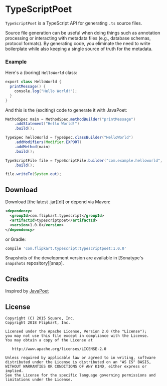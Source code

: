 TypeScriptPoet
========

`TypeScriptPoet` is a TypeScript API for generating `.ts` source files.

Source file generation can be useful when doing things such as annotation processing or interacting
with metadata files (e.g., database schemas, protocol formats). By generating code, you eliminate
the need to write boilerplate while also keeping a single source of truth for the metadata.


### Example

Here's a (boring) `HelloWorld` class:

```java
export class HelloWorld {
  printMessage() {
    console.log("Hello World!");
  }
}
```

And this is the (exciting) code to generate it with JavaPoet:

```java
MethodSpec main = MethodSpec.methodBuilder("printMessage")
    .addStatement("Hello World!")
    .build();

TypeSpec helloWorld = TypeSpec.classBuilder("HelloWorld")
    .addModifiers(Modifier.EXPORT)
    .addMethod(main)
    .build();

TypeScriptFile file = TypeScriptFile.builder("com.example.helloworld", helloWorld)
    .build();

file.writeTo(System.out);
```
Download
--------

Download [the latest .jar][dl] or depend via Maven:
```xml
<dependency>
  <groupId>com.flipkart.typescript</groupId>
  <artifactId>typescriptpoet</artifactId>
  <version>1.0.0</version>
</dependency>
```
or Gradle:
```groovy
compile 'com.flipkart.typescript:typescriptpoet:1.0.0'
```

Snapshots of the development version are available in [Sonatype's `snapshots` repository][snap].


Credits
-------

Inspired by [JavaPoet](https://github.com/square/javapoet)

License
-------

    Copyright (C) 2015 Square, Inc.
    Copyright 2018 Flipkart, Inc.

    Licensed under the Apache License, Version 2.0 (the "License");
    you may not use this file except in compliance with the License.
    You may obtain a copy of the License at

       http://www.apache.org/licenses/LICENSE-2.0

    Unless required by applicable law or agreed to in writing, software
    distributed under the License is distributed on an "AS IS" BASIS,
    WITHOUT WARRANTIES OR CONDITIONS OF ANY KIND, either express or implied.
    See the License for the specific language governing permissions and
    limitations under the License.
